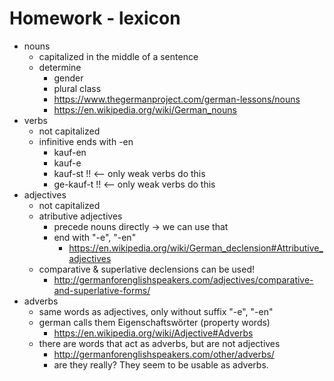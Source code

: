 Homework - lexicon
==================

- nouns
    - capitalized in the middle of a sentence
    - determine
        - gender
        - plural class
        - https://www.thegermanproject.com/german-lessons/nouns
        - https://en.wikipedia.org/wiki/German_nouns
- verbs
    - not capitalized
    - infinitive ends with -en
        - kauf-en
        - kauf-e
        - kauf-st !! <-- only weak verbs do this
        - ge-kauf-t !! <-- only weak verbs do this
- adjectives
    - not capitalized
    - atributive adjectives
        - precede nouns directly -> we can use that
        - end with "-e", "-en"
            - https://en.wikipedia.org/wiki/German_declension#Attributive_adjectives
    - comparative & superlative declensions can be used!
        - http://germanforenglishspeakers.com/adjectives/comparative-and-superlative-forms/
- adverbs
    - same words as adjectives, only without suffix "-e", "-en"
    - german calls them Eigenschaftswörter (property words)
        - https://en.wikipedia.org/wiki/Adjective#Adverbs
    - there are words that act as adverbs, but are not adjectives
        - http://germanforenglishspeakers.com/other/adverbs/
        - are they really? They seem to be usable as adverbs.
